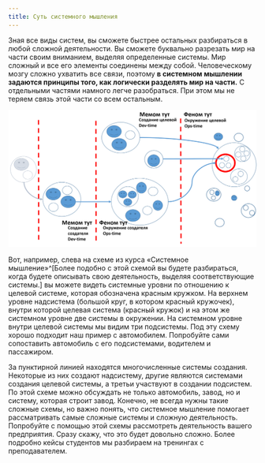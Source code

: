 ```yaml
---
title: Суть системного мышления
---
```


Зная все виды систем, вы сможете быстрее остальных разбираться в любой
сложной деятельности. Вы сможете буквально разрезать мир на части своим
вниманием, выделяя определенные системы. Мир сложный и все его элементы
соединены между собой. Человеческому мозгу сложно ухватить все связи,
поэтому **в системном мышлении задаются принципы того, как логически
разделять мир на части.** С отдельными частями намного легче
разобраться. При этом мы не теряем связь этой части со всем остальным.


![](11-the-essence-of-systems-thinking-13.png)


Вот, например, слева на схеме из курса «Системное
мышление»^[Более подобно с этой схемой вы будете
разбираться, когда будете описывать свою деятельность, выделяя
соответствующие системы.] вы можете видеть системные
уровни по отношению к целевой системе, которая обозначена красным
кружком. На верхнем уровне надсистема (большой круг, в котором красный
кружочек), внутри которой целевая система (красный кружок) и на этом же
системном уровне две системы в окружении. На системном уровне внутри
целевой системы мы видим три подсистемы. Под эту схему хорошо подходит
наш пример с автомобилем. Попробуйте сами сопоставить автомобиль с его
подсистемами, водителем и пассажиром.

За пунктирной линией находятся многочисленные системы создания.
Некоторые из них создают надсистему, другие являются системами создания
целевой системы, а третьи участвуют в создании подсистем. По этой схеме
можно обсуждать не только автомобиль, завод, но и систему, которая
строит завод. Конечно, не всегда нужны такие сложные схемы, но важно
понять, что системное мышление помогает рассматривать самые сложные
системы и сложную деятельность. Попробуйте с помощью этой схемы
рассмотреть деятельность вашего предприятия. Сразу скажу, что это будет
довольно сложно. Более подробно кейсы студентов мы разбираем на
тренингах с преподавателем.
